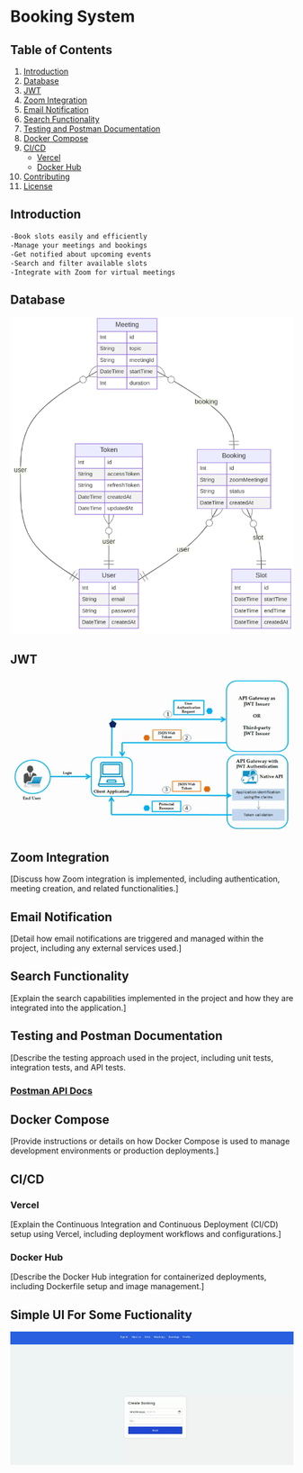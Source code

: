 # Booking System

## Table of Contents

1. [Introduction](#introduction)
2. [Database](#database)
3. [JWT](#jwt)
4. [Zoom Integration](#zoom-integration)
5. [Email Notification](#email-notification)
6. [Search Functionality](#search-functionality)
7. [Testing and Postman Documentation](#testing-and-postman-documentation)
8. [Docker Compose](#docker-compose)
9. [CI/CD](#ci-cd)
    - [Vercel](#vercel)
    - [Docker Hub](#docker-hub)
10. [Contributing](#contributing)
11. [License](#license)

## Introduction

    -Book slots easily and efficiently
    -Manage your meetings and bookings
    -Get notified about upcoming events
    -Search and filter available slots
    -Integrate with Zoom for virtual meetings

## Database

![erd](docs/erd.png)

## JWT

![JWT](docs/jwt.gif
)

## Zoom Integration

[Discuss how Zoom integration is implemented, including authentication, meeting creation, and related functionalities.]

## Email Notification

[Detail how email notifications are triggered and managed within the project, including any external services used.]

## Search Functionality

[Explain the search capabilities implemented in the project and how they are integrated into the application.]

## Testing and Postman Documentation

[Describe the testing approach used in the project, including unit tests, integration tests, and API tests. 
### [Postman API Docs](https://documenter.getpostman.com/view/30801951/2sA3duGDif)

## Docker Compose

[Provide instructions or details on how Docker Compose is used to manage development environments or production deployments.]

## CI/CD

### Vercel

[Explain the Continuous Integration and Continuous Deployment (CI/CD) setup using Vercel, including deployment workflows and configurations.]

### Docker Hub

[Describe the Docker Hub integration for containerized deployments, including Dockerfile setup and image management.]

## Simple UI For Some Fuctionality
![bookings](docs/bookings.gif)